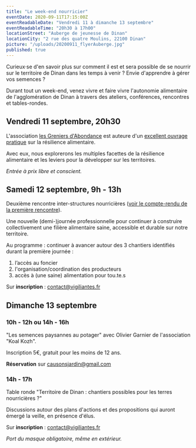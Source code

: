 ```yaml
---
title: "Le week-end nourricier"
eventDate: 2020-09-11T17:15:00Z
eventReadableDate: "Vendredi 11 à dimanche 13 septembre"
eventReadableTime: "20h30 à 17h00"
locationStreet: "Auberge de jeunesse de Dinan"
locationCity: "2 rue des quatre Moulins, 22100 Dinan"
picture: "/uploads/20200911_flyerAuberge.jpg"
published: true
---
```


Curieux·se d'en savoir plus sur comment il est et sera possible de se nourrir sur le territoire de Dinan dans les temps à venir ? Envie d'apprendre à gérer vos semences ?

Durant tout un week-end, venez vivre et faire vivre l'autonomie alimentaire de l'agglomération de Dinan à travers des ateliers, conférences, rencontres et tables-rondes.



<!--more-->

## Vendredi 11 septembre, 20h30

L'association [les Greniers d'Abondance](https://resiliencealimentaire.org/) est auteure d'un [excellent ouvrage pratique](https://resiliencealimentaire.org/page-telechargement-guide/) sur la résilience alimentaire.

Avec eux, nous explorerons les multiples facettes de la résilience alimentaire et les leviers pour la développer sur les territoires.

*Entrée à prix libre et conscient.*

## Samedi 12 septembre, 9h - 13h

Deuxième rencontre inter-structures nourricières ([voir le compte-rendu de la première rencontre](https://www.vigiliantes.fr/2020/07/journee-inter-association-alimentation/)).

Une nouvelle (demi-)journée professionnelle pour continuer à construire collectivement une filière alimentaire saine, accessible et durable sur notre territoire.

Au programme : continuer à avancer autour des 3 chantiers identifiés durant la première journée :
1. l’accès au foncier
2. l'organisation/coordination des producteurs
3. accès à (une saine) alimentation pour tou.te.s

Sur **inscription** : [contact@vigiliantes.fr](mailto:contact@vigiliantes.fr)

## Dimanche 13 septembre

### 10h - 12h ou 14h - 16h
"Les semences paysannes au potager" avec Olivier Garnier de l'association "Koal Kozh".

Inscription 5€, gratuit pour les moins de 12 ans.

**Réservation** sur [causonsjardin@gmail.com](mailto:causonsjardin@gmail.com)

### 14h - 17h
Table ronde "Territoire de Dinan : chantiers possibles pour les terres nourricières ?"

Discussions autour des plans d'actions et des propositions qui auront émergé la veille, en présence d'élus.

Sur **inscription** : [contact@vigiliantes.fr](mailto:contact@vigiliantes.fr)


*Port du masque obligatoire, même en extérieur.*